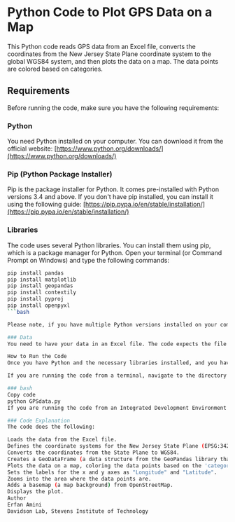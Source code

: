 # Python Code to Plot GPS Data on a Map

This Python code reads GPS data from an Excel file, converts the coordinates from the New Jersey State Plane coordinate system to the global WGS84 system, and then plots the data on a map. The data points are colored based on categories.

## Requirements

Before running the code, make sure you have the following requirements:

### Python

You need Python installed on your computer. You can download it from the official website: [https://www.python.org/downloads/](https://www.python.org/downloads/)

### Pip (Python Package Installer)

Pip is the package installer for Python. It comes pre-installed with Python versions 3.4 and above. If you don't have pip installed, you can install it using the following guide: [https://pip.pypa.io/en/stable/installation/](https://pip.pypa.io/en/stable/installation/)

### Libraries

The code uses several Python libraries. You can install them using pip, which is a package manager for Python. Open your terminal (or Command Prompt on Windows) and type the following commands:

```bash
pip install pandas
pip install matplotlib
pip install geopandas
pip install contextily
pip install pyproj
pip install openpyxl
```bash

Please note, if you have multiple Python versions installed on your computer, you might need to use pip3 instead of pip.

### Data
You need to have your data in an Excel file. The code expects the file to be named 'GPSdata.xlsx' and located in the same directory as the Python script. The Excel file should have at least four columns: easting, northing, elevation, and category. The easting and northing should be in the New Jersey State Plane coordinate system (US Survey Feet).

How to Run the Code
Once you have Python and the necessary libraries installed, and you have your data in the correct format, you can run the code.

If you are running the code from a terminal, navigate to the directory containing the Python script and type:

### bash
Copy code
python GPSdata.py
If you are running the code from an Integrated Development Environment (IDE) like PyCharm or a notebook interface like Jupyter Notebook, you can simply open the script in the IDE or notebook and run it from there.

### Code Explanation
The code does the following:

Loads the data from the Excel file.
Defines the coordinate systems for the New Jersey State Plane (EPSG:3424) and WGS84 (EPSG:4326).
Converts the coordinates from the State Plane to WGS84.
Creates a GeoDataFrame (a data structure from the GeoPandas library that is used for handling spatial data).
Plots the data on a map, coloring the data points based on the 'category' column in the data.
Sets the labels for the x and y axes as "Longitude" and "Latitude".
Zooms into the area where the data points are.
Adds a basemap (a map background) from OpenStreetMap.
Displays the plot.
Author
Erfan Amini
Davidson Lab, Stevens Institute of Technology
